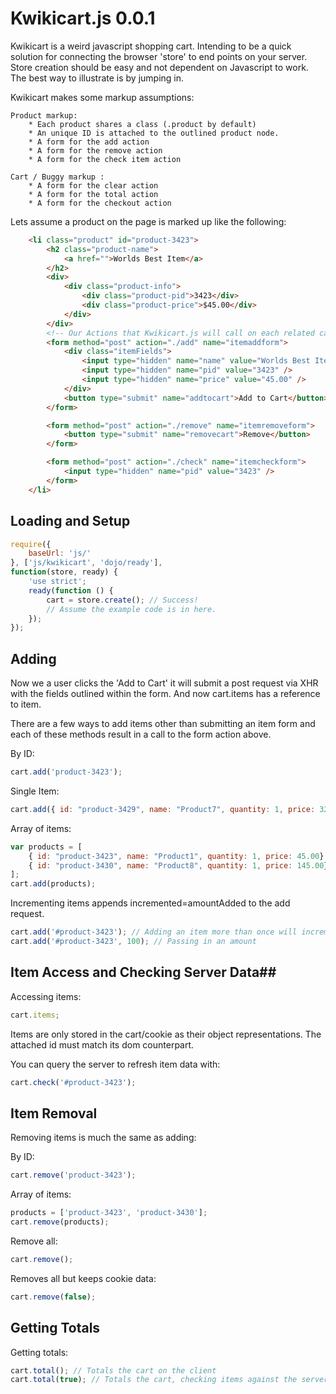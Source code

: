 Kwikicart.js 0.0.1
===========================
Kwikicart is a weird javascript shopping cart. Intending to be a quick solution for connecting the browser 'store' to end points on your server. Store creation should be easy and not dependent on Javascript to work. The best way to illustrate is by jumping in.

Kwikicart makes some markup assumptions:

	Product markup:
		* Each product shares a class (.product by default)
		* An unique ID is attached to the outlined product node.
		* A form for the add action
		* A form for the remove action
		* A form for the check item action

	Cart / Buggy markup :
		* A form for the clear action
		* A form for the total action
		* A form for the checkout action 

Lets assume a product on the page is marked up like the following:

```html
	<li class="product" id="product-3423">
		<h2 class="product-name">
			<a href="">Worlds Best Item</a>
		</h2>
		<div>
			<div class="product-info">
				<div class="product-pid">3423</div>
				<div class="product-price">$45.00</div>
			</div>
		</div>
		<!-- Our Actions that Kwikicart.js will call on each related call -->
		<form method="post" action="./add" name="itemaddform">
			<div class="itemFields">
				<input type="hidden" name="name" value="Worlds Best Item" />
				<input type="hidden" name="pid" value="3423" />
				<input type="hidden" name="price" value="45.00" />
			</div>
			<button type="submit" name="addtocart">Add to Cart</button>
		</form>

		<form method="post" action="./remove" name="itemremoveform">
			<button type="submit" name="removecart">Remove</button>
		</form>

		<form method="post" action="./check" name="itemcheckform">
			<input type="hidden" name="pid" value="3423" />
		</form>
	</li>
```

## Loading and Setup ##
```js
require({
	baseUrl: 'js/'
}, ['js/kwikicart', 'dojo/ready'], 
function(store, ready) {
	'use strict';
	ready(function () {	
		cart = store.create(); // Success!
		// Assume the example code is in here.
	});
});
```

## Adding ##

Now we a user clicks the 'Add to Cart' it will submit a post
request via XHR with the fields outlined within the form. And now
cart.items has a reference to item.

There are a few ways to add items other than submitting
an item form and each of these methods result in a call to
the form action above.

By ID:
```js
cart.add('product-3423'); 
```
Single Item:
```js
cart.add({ id: "product-3429", name: "Product7", quantity: 1, price: 325.00});
```
Array of items: 
```js
var products = [
	{ id: "product-3423", name: "Product1", quantity: 1, price: 45.00},
	{ id: "product-3430", name: "Product8", quantity: 1, price: 145.00}
];
cart.add(products);
```
Incrementing items appends incremented=amountAdded to the add request.
```js
cart.add('#product-3423'); // Adding an item more than once will increment
cart.add('#product-3423', 100); // Passing in an amount
```
## Item Access and Checking Server Data##

Accessing items:
```js
cart.items;
```
Items are only stored in the cart/cookie as their object representations. The attached id must match its dom counterpart. 

You can query the server to refresh item data with:
```js
cart.check('#product-3423');
```
## Item Removal ##

Removing items is much the same as adding:

By ID:
```js
cart.remove('product-3423'); 
```
Array of items: 
```js
products = ['product-3423', 'product-3430'];
cart.remove(products);
```
Remove all:
```js
cart.remove();
```
Removes all but keeps cookie data:
```js
cart.remove(false);
```
## Getting Totals ##

Getting totals:
```js
cart.total(); // Totals the cart on the client
cart.total(true); // Totals the cart, checking items against the server
```